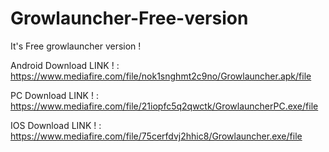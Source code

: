 # Growlauncher-Free-version
It's Free growlauncher version !

Android Download LINK ! : https://www.mediafire.com/file/nok1snghmt2c9no/Growlauncher.apk/file

PC Download LINK ! : https://www.mediafire.com/file/21iopfc5q2qwctk/GrowlauncherPC.exe/file

IOS Download LINK ! : https://www.mediafire.com/file/75cerfdvj2hhic8/Growlauncher.exe/file
